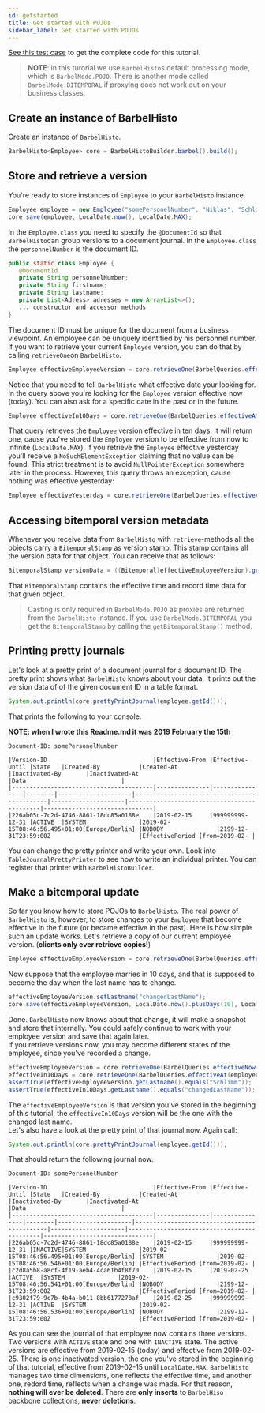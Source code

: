 ```yaml
---
id: getstarted
title: Get started with POJOs
sidebar_label: Get started with POJOs
---
```


[See this test case](https://github.com/projectbarbel/barbelhisto-core/blob/master/src/test/java/org/projectbarbel/histo/BarbelHistoCore_StdPojoUsage_Test.java) to get the complete code for this tutorial.
> **NOTE**: in this turorial we use `BarbelHisto`s default processing mode, which is `BarbelMode.POJO`. There is another mode called `BarbelMode.BITEMPORAL` if proxying does not work out on your business classes. 
## Create an instance of BarbelHisto
Create an instance of `BarbelHisto`.
```java
BarbelHisto<Employee> core = BarbelHistoBuilder.barbel().build();
```

## Store and retrieve a version
You're ready to store instances of `Employee` to your `BarbelHisto` instance.
```java
Employee employee = new Employee("somePersonelNumber", "Niklas", "Schlimm");
core.save(employee, LocalDate.now(), LocalDate.MAX);
```
In the `Employee.class` you need to specify the `@DocumentId` so that `BarbelHisto`can group versions to a document journal. In the `Employee.class` the `personnelNumber` is the document ID. 
```java
public static class Employee {
   @DocumentId
   private String personnelNumber; 
   private String firstname; 
   private String lastname;
   private List<Adress> adresses = new ArrayList<>();
   ... constructor and accessor methods
}
```
The document ID must be unique for the document from a business viewpoint. An employee can be uniquely identified by his personnel number. <br>
If you want to retrieve your current `Employee` version, you can do that by calling `retrieveOne`on `BarbelHisto`.
```java
Employee effectiveEmployeeVersion = core.retrieveOne(BarbelQueries.effectiveNow(employee.getId()));
```
Notice that you need to tell `BarbelHisto` what effective date your looking for. In the query above you're looking for the `Employee` version effective now (today). You can also ask for a specific date in the past or in the future.
```java
Employee effectiveIn10Days = core.retrieveOne(BarbelQueries.effectiveAt(employee.personnelNumber, LocalDate.now().plusDays(10)));
```
That query retrieves the `Employee` version effective in ten days. It will return one, cause you've stored the `Employee` version to be effective from now to infinite (`LocalDate.MAX`). If you retrieve the `Employee` effective yesterday you'll receive a `NoSuchElementException` claiming that no value can be found. This strict treatment is to avoid `NullPointerException` somewhere later in the process. However, this query throws an exception, cause nothing was effective yesterday:
```java
Employee effectiveYesterday = core.retrieveOne(BarbelQueries.effectiveAt(employee.personnelNumber, LocalDate.now().minusDays(1)));
```
## Accessing bitemporal version metadata
Whenever you receive data from `BarbelHisto` with `retrieve`-methods all the objects carry a `BitemporalStamp` as version stamp. This stamp contains all the version data for that object. You can receive that as follows:
```java
BitemporalStamp versionData = ((Bitemporal)effectiveEmployeeVersion).getBitemporalStamp();
```
That `BitemporalStamp` contains the effective time and record time data for that given object.
> Casting is only required in `BarbelMode.POJO` as proxies are returned from the `BarbelHisto` instance. If you use `BarbelMode.BITEMPORAL` you get the `BitemporalStamp` by calling the `getBitemporalStamp()` method.
## Printing pretty journals
Let's look at a pretty print of a document journal for a document ID. The pretty print shows what `BarbelHisto` knows about your data. It prints out the version data of of the given document ID in a table format. 
```java
System.out.println(core.prettyPrintJournal(employee.getId()));
```
That prints the following to your console.

**NOTE: when I wrote this Readme.md it was 2019 February the 15th**

```
Document-ID: somePersonelNumber

|Version-ID                              |Effective-From |Effective-Until |State   |Created-By           |Created-At                                   |Inactivated-By       |Inactivated-At                               |Data                           |
|----------------------------------------|---------------|----------------|--------|---------------------|---------------------------------------------|---------------------|---------------------------------------------|-------------------------------|
|226ab05c-7c2d-4746-8861-18dc85a0188e    |2019-02-15     |999999999-12-31 |ACTIVE  |SYSTEM               |2019-02-15T08:46:56.495+01:00[Europe/Berlin] |NOBODY               |2199-12-31T23:59:00Z                         |EffectivePeriod [from=2019-02- |
```
You can change the pretty printer and write your own. Look into `TableJournalPrettyPrinter` to see how to write an individual printer. You can register that printer with `BarbelHistoBuilder`.
## Make a bitemporal update
So far you know how to store POJOs to `BarbelHisto`. The real power of `BarbelHisto` is, however, to store changes to your `Employee` that become effective in the future (or became effective in the past). Here is how simple such an update works.
Let's retrieve a copy of our current employee version. (**clients only ever retrieve copies!**)
```java
Employee effectiveEmployeeVersion = core.retrieveOne(BarbelQueries.effectiveNow(employee.getId()));
```
Now suppose that the employee marries in 10 days, and that is supposed to become the day when the last name has to change.
```java
effectiveEmployeeVersion.setLastname("changedLastName");
core.save(effectiveEmployeeVersion, LocalDate.now().plusDays(10), LocalDate.MAX);
```
Done. `BarbelHisto` now knows about that change, it will make a snapshot and store that internally. You could safely continue to work with your employee version and save that again later. <br>
If you retrieve versions now, you may become different states of the employee, since you've recorded a change.
```java
effectiveEmployeeVersion = core.retrieveOne(BarbelQueries.effectiveNow(employee.getId()));
effectiveIn10Days = core.retrieveOne(BarbelQueries.effectiveAt(employee.personnelNumber, LocalDate.now().plusDays(10)));
assertTrue(effectiveEmployeeVersion.getLastname().equals("Schlimm"));
assertTrue(effectiveIn10Days.getLastname().equals("changedLastName"));
```
The `effectiveEmployeeVersion` is that version you've stored in the beginning of this tutorial, the `effectiveIn10Days` version will be the one with the changed last name. <br>
Let's also have a look at the pretty print of that journal now. Again call:
```java
System.out.println(core.prettyPrintJournal(employee.getId()));
```
That should return the following journal now.
```
Document-ID: somePersonelNumber

|Version-ID                              |Effective-From |Effective-Until |State   |Created-By           |Created-At                                   |Inactivated-By       |Inactivated-At                               |Data                           |
|----------------------------------------|---------------|----------------|--------|---------------------|---------------------------------------------|---------------------|---------------------------------------------|-------------------------------|
|226ab05c-7c2d-4746-8861-18dc85a0188e    |2019-02-15     |999999999-12-31 |INACTIVE|SYSTEM               |2019-02-15T08:46:56.495+01:00[Europe/Berlin] |SYSTEM               |2019-02-15T08:46:56.546+01:00[Europe/Berlin] |EffectivePeriod [from=2019-02- |
|c2d8a5b8-a8cf-4f19-aeb4-4ca61b4f8f70    |2019-02-15     |2019-02-25      |ACTIVE  |SYSTEM               |2019-02-15T08:46:56.541+01:00[Europe/Berlin] |NOBODY               |2199-12-31T23:59:00Z                         |EffectivePeriod [from=2019-02- |
|c9302f79-9c7b-4b4a-b011-8bb6177278af    |2019-02-25     |999999999-12-31 |ACTIVE  |SYSTEM               |2019-02-15T08:46:56.536+01:00[Europe/Berlin] |NOBODY               |2199-12-31T23:59:00Z                         |EffectivePeriod [from=2019-02- |
```
As you can see the journal of that employee now contains three versions. Two versions with `ACTIVE` state and one with `INACTIVE` state. The active versions are effective from 2019-02-15 (today) and effective from 2019-02-25. There is one inactivated version, the one you've stored in the beginning of that tutorial, effective from 2019-02-15 until `LocalDate.MAX`. `BarbelHisto` manages two time dimensions, one reflects the effective time, and another one, redord time, reflects when a change was made. For that reason, **nothing will ever be deleted**. There are **only inserts** to `BarbelHiso` backbone collections, **never deletions**. 
